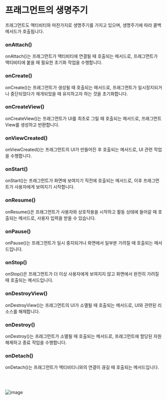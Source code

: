 # 프래그먼트의 생명주기
프래그먼트도 액티비티와 마찬가지로 생명주기를 가지고 있으며, 생명주기에 따라 콜백 메서드가 호출됩니다.

### onAttach()
onAttach()는 프래그먼트가 액티비티에 연결될 때 호출되는 메서드로, 프래그먼트가 액티비티에 붙을 때 필요한 초기화 작업을 수행합니다.

### onCreate()
onCreate()는 프래그먼트가 생성될 때 호출되는 메서드로, 프래그먼트가 일시정지되거나 중단되었다가 재개되었을 때 유지하고자 하는 것을 초기화합니다.

### onCreateView()
onCreateView()는 프래그먼트가 UI를 최초로 그릴 때 호출되는 메서드로, 프래그먼트 View를 생성하고 반환합니다.

### onViewCreated()
onViewCreated()는 프래그먼트의 UI가 만들어진 후 호출되는 메서드로, UI 관련 작업을 수행합니다.

### onStart()
onStart()는 프래그먼트가 화면에 보여지기 직전에 호출되는 메서드로, 이후 프래그먼트가 사용자에게 보여지기 시작합니다.

### onResume()
onResume()은 프래그먼트가 사용자와 상호작용을 시작하고 활동 상태에 들어갈 때 호출되는 메서드로, 사용자 입력을 받을 수 있습니다.

### onPause()
onPause()는 프래그먼트가 일시 중지되거나 화면에서 일부분 가려질 때 호출되는 메서드입니다.

### onStop()
onStop()은 프래그먼트가 더 이상 사용자에게 보여지지 않고 화면에서 완전히 가려질 때 호출되는 메서드입니다.

### onDestroyView()
onDestroyView()는 프래그먼트의 UI가 소멸될 때 호출되는 메서드로, UI와 관련된 리소스를 해제합니다.

### onDestroy()
onDestroy()는 프래그먼트가 소멸될 때 호출되는 메서드로, 프래그먼트에 할당된 자원 해제하고 종료 작업을 수행합니다.

### onDetach()
onDetach()는 프래그먼트가 액티비티니와의 연결이 끊길 때 호출되는 메서드입니다.


<br>
<br>

![image](https://github.com/sdhong0609/Tech-Study/assets/78577085/222f49b4-fbd4-471b-9b5f-f3caac3a8550)
